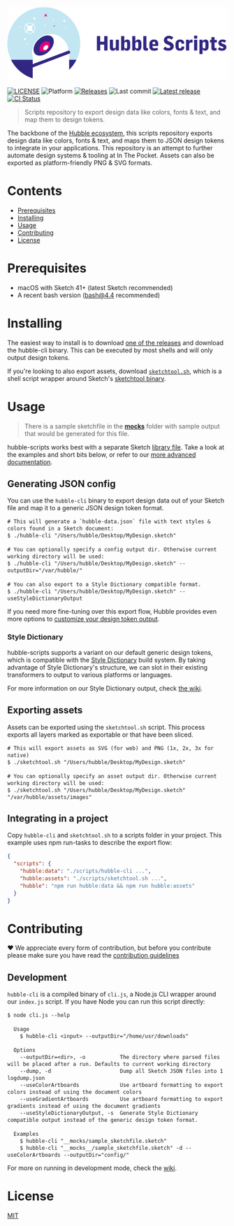 ![Hubble Scripts logo][logo]

[![LICENSE](https://badgen.net/badge/license/MIT/blue)][license]
![Platform](https://badgen.net/badge/platform/macOS?icon=apple)
[![Releases](https://badgen.net/github/releases/inthepocket/hubble-scripts)][releases]
![Last commit](https://badgen.net/github/last-commit/inthepocket/hubble-scripts)
[![Latest release](https://badgen.net/github/release/inthepocket/hubble-scripts/stable)][latest release]
[![CI Status](https://badgen.net/travis/inthepocket/hubble-scripts)][travis]

> Scripts repository to export design data like colors, fonts & text, and map them to design tokens.

The backbone of the [Hubble ecosystem][hubble homepage], this scripts repository exports design data like colors, fonts & text, and maps them to JSON design tokens to integrate in your applications. This repository is an attempt to further automate design systems & tooling at In The Pocket. Assets can also be exported as platform-friendly PNG & SVG formats.

# Contents

- [Prerequisites](#prerequisites)
- [Installing](#installing)
- [Usage](#usage)
- [Contributing](#contributing)
- [License](#license)

# Prerequisites

- macOS with Sketch 41+ (latest Sketch recommended)
- A recent bash version (bash@4.4 recommended)

# Installing


The easiest way to install is to download [one of the releases][releases] and download the hubble-cli binary. This can be executed by most shells and will only output design tokens.

If you're looking to also export assets, download [`sketchtool.sh`][sketchtool], which is a shell script wrapper around Sketch's [sketchtool binary][sketchtool docs].

# Usage

> There is a sample sketchfile in the [__mocks__][mocks] folder with sample output that would be generated for this file.

hubble-scripts works best with a separate Sketch [library file][sketch library docs]. Take a look at the examples and short bits below, or refer to our [more advanced documentation][wiki].

## Generating JSON config

You can use the `hubble-cli` binary to export design data out of your Sketch file and map it to a generic JSON design token format.

```shell
# This will generate a `hubble-data.json` file with text styles & colors found in a Sketch document:
$ ./hubble-cli "/Users/hubble/Desktop/MyDesign.sketch"

# You can optionally specify a config output dir. Otherwise current working directory will be used:
$ ./hubble-cli "/Users/hubble/Desktop/MyDesign.sketch" --outputDir="/var/hubble/"

# You can also export to a Style Dictionary compatible format.
$ ./hubble-cli "/Users/hubble/Desktop/MyDesign.sketch" --useStyleDictionaryOutput
```

If you need more fine-tuning over this export flow, Hubble provides even more options to [customize your design token output][hubble-cli options].

### Style Dictionary

hubble-scripts supports a variant on our default generic design tokens, which is compatible with the [Style Dictionary][style dictionary] build system.
By taking advantage of Style Dictionary's structure, we can slot in their existing transformers to output to various platforms or languages.

For more information on our Style Dictionary output, check [the wiki][wiki style dictionary].

## Exporting assets

Assets can be exported using the `sketchtool.sh` script. This process exports all layers marked as exportable or that have been sliced.

```shell
# This will export assets as SVG (for web) and PNG (1x, 2x, 3x for native)
$ ./sketchtool.sh "/Users/hubble/Desktop/MyDesign.sketch"

# You can optionally specify an asset output dir. Otherwise current working directory will be used:
$ ./sketchtool.sh "/Users/hubble/Desktop/MyDesign.sketch" "/var/hubble/assets/images"
```

## Integrating in a project

Copy `hubble-cli` and `sketchtool.sh` to a scripts folder in your project. This example uses npm run-tasks to describe the export flow:

```json
{
  "scripts": {
    "hubble:data": "./scripts/hubble-cli ...",
    "hubble:assets": "./scripts/sketchtool.sh ...",
    "hubble": "npm run hubble:data && npm run hubble:assets"
  }
}
```

# Contributing

❤ We appreciate every form of contribution, but before you contribute please make sure you have read the [contribution guidelines][contributing]

## Development

`hubble-cli` is a compiled binary of `cli.js`, a Node.js CLI wrapper around our `index.js` script. If you have Node you can run this script directly:

```shell
$ node cli.js --help

  Usage
    $ hubble-cli <input> --outputDir="/home/usr/downloads"

  Options
    --outputDir=<dir>, -o           The directory where parsed files will be placed after a run. Defaults to current working directory
    --dump, -d                      Dump all Sketch JSON files into 1 logdump.json
    --useColorArtboards             Use artboard formatting to export colors instead of using the document colors
    --useGradientArtboards          Use artboard formatting to export gradients instead of using the document gradients
    --useStyleDictionaryOutput, -s  Generate Style Dictionary compatible output instead of the generic design token format.

  Examples
    $ hubble-cli "__mocks/sample_sketchfile.sketch"
    $ hubble-cli "__mocks__/sample_sketchfile.sketch" -d --useColorArtboards --outputDir="config/"
```

For more on running in development mode, check the [wiki].

# License

[MIT][license]

<!-- LINKS -->
[hubble homepage]: https://hubble-design-system.netlify.com

[logo]: https://github.com/inthepocket/hubble-scripts/blob/master/.github/hubble-scripts-banner.png
[license]: https://github.com/inthepocket/hubble-scripts/blob/master/LICENSE
[contributing]: https://github.com/inthepocket/hubble-scripts/blob/master/CONTRIBUTING.md
[releases]: https://github.com/inthepocket/hubble-scripts/releases
[latest release]: https://github.com/inthepocket/hubble-scripts/releases/latest
[wiki]: https://github.com/inthepocket/hubble-scripts/wiki
[hubble-cli options]: https://github.com/inthepocket/hubble-scripts/wiki/Hubble-cli-options
[mocks]: https://github.com/inthepocket/hubble-scripts/blob/master/__mocks__/
[sketchtool]: https://github.com/inthepocket/hubble-scripts/blob/master/sketchtool.sh
[wiki style dictionary]: https://github.com/inthepocket/hubble-scripts/wiki/Exporting-design-tokens#style-dictionary

[travis]: https://travis-ci.org/inthepocket/hubble-scripts
[sketch library docs]: https://sketchapp.com/docs/libraries/
[sketchtool docs]: https://developer.sketchapp.com/guides/sketchtool/
[style dictionary]: https://amzn.github.io/style-dictionary
